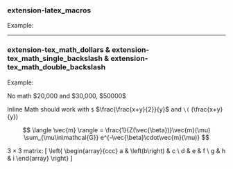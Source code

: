 ### extension-latex_macros

<!-- TODO: Example -->

Example:

----------------------------------------

### extension-tex_math_dollars & extension-tex_math_single_backslash & extension-tex_math_double_backslash

<!-- TODO:

Anything between two $ characters will be treated as TeX math. The opening $ must have a non-space character immediately to its right, while the closing $ must have a non-space character immediately to its left, and must not be followed immediately by a digit.

-->

Example:

No math $20,000 and $30,000, \$50000\$

Inline Math should work with `$` $\frac{\frac{x+y}{2}}{y}$
and `\(` \(\frac{x+y}{y}\)

$$
\langle \vec{m} \rangle =
\frac{1}{Z(\vec{\beta})}\vec{m}(\mu)
\sum_{\mu\in\mathcal{G}}
e^{-\vec{\beta}\cdot\vec{m}(\mu)}
$$

$3 \times 3$ matrix:
\[ \left\{ \begin{array}{ccc}
a & \left(b\right) & c \\
d & e & f \\
g & h & i \end{array} \right\}
\]

